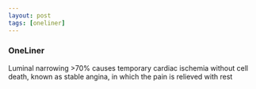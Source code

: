 ```yaml
---
layout: post
tags: [oneliner]
---
```



### OneLiner

Luminal narrowing >70% causes temporary cardiac ischemia without cell death, known as stable angina, in which the pain is relieved with rest
